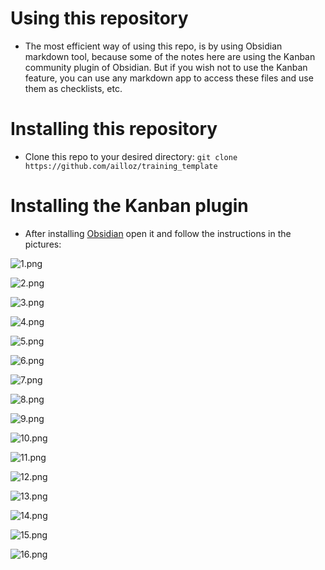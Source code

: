 # Using this repository
- The most efficient way of using this repo, is by using Obsidian markdown tool, because some of the notes here are using the Kanban community plugin of Obsidian. But if you wish not to use the Kanban feature, you can use any markdown app to access these files and use them as checklists, etc.
# Installing this repository
- Clone this repo to your desired directory:
	``` git clone https://github.com/ailloz/training_template ```
# Installing the Kanban plugin
- After installing [Obsidian](https://obsidian.md/) open it and follow the instructions in the pictures:

![1.png](/README/pictures/1.png)

![2.png](/README/pictures/2.png)

![3.png](/README/pictures/3.png)

![4.png](/README/pictures/4.png)

![5.png](/README/pictures/5.png)

![6.png](/README/pictures/6.png)

![7.png](/README/pictures/7.png)

![8.png](/README/pictures/8.png)

![9.png](/README/pictures/9.png)

![10.png](/README/pictures/10.png)

![11.png](/README/pictures/11.png)

![12.png](/README/pictures/12.png)

![13.png](/README/pictures/13.png)

![14.png](/README/pictures/14.png)

![15.png](/README/pictures/15.png)

![16.png](/README/pictures/16.png)
